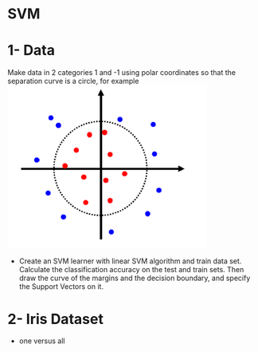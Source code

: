 # SVM
# 1- Data 
Make data in 2 categories 1 and -1 using polar coordinates so that the separation curve is a circle, for example
<img src="Pics/Data.png" width="400" class="center" />
* Create an SVM learner with linear SVM algorithm and train data set. Calculate the classification accuracy on the test and train sets. Then draw the curve of the margins and the decision boundary, and specify the Support Vectors on it.
# 2- Iris Dataset
* one versus all
